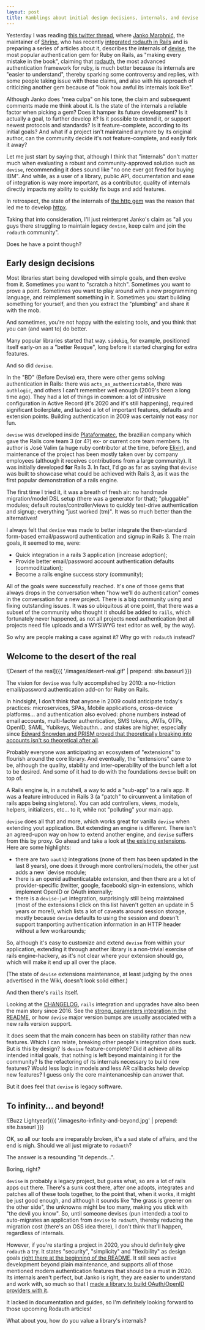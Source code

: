 ```yaml
---
layout: post
title: Ramblings about initial design decisions, internals, and devise
---
```


Yesterday I was reading [this twitter thread](https://twitter.com/jankomarohnic/status/1286640026588151808), where [Janko Marohnić](https://twitter.com/jankomarohnic), the maintainer of [Shrine](https://github.com/shrinerb/shrine), who has recently [integrated rodauth in Rails](https://github.com/janko/rodauth-rails) and is preparing a series of articles about it, describes the internals of [devise](https://github.com/heartcombo/devise), the most popular authentication gem for Ruby on Rails, as "making every mistake in the book", claiming that [rodauth](https://github.com/jeremyevans/rodauth), the most advanced authentication framework for ruby, is much better because its internals are "easier to understand", thereby sparking some controversy and replies, with some people taking issue with these claims, and also with his approach of criticizing another gem because of "look how awful its internals look like".


Although Janko does "mea culpa" on his tone, the claim and subsequent comments made me think about it. Is the state of the internals a reliable factor when picking a gem? Does it hamper its future development? Is it actually a goal, to further develop it?  Is it possible to extend it, or support newest protocols and standards? Is it feature-complete, according to its initial goals? And what if a project isn't maintained anymore by its original author, can the community decide it's not feature-complete, and easily fork it away?


Let me just start by saying that, although I think that "internals" don't matter much when evaluating a robust and community-approved solution such as `devise`, recommending it does sound like "no one ever got fired for buying IBM". And while, as a user of a library, public API, documentation and ease of integration is way more important, as a contributor, quality of internals directly impacts my ability to quickly fix bugs and add features.


In retrospect, the state of the internals of [the http gem](https://github.com/httprb/http) was the reason that led me to develop [httpx](https://gitlab.com/honeyryderchuck/httpx).


Taking that into consideration, I'll just reinterpret Janko's claim as "all you guys there struggling to maintain legacy `devise`, keep calm and join the `rodauth` community".


Does he have a point though?


## Early design decisions


Most libraries start being developed with simple goals, and then evolve from it. Sometimes you want to "scratch a hitch". Sometimes you want to prove a point. Sometimes you want to play around with a new programming language, and reimplement something in it. Sometimes you start building something for yourself, and then you extract the "plumbing" and share it with the mob.

And sometimes, you're not happy with the existing tools, and you think that you can (and want to) do better.

Many popular libraries started that way. `sidekiq`, for example, positioned itself early-on as a "better Resque", long before it started charging for extra features.

And so did `devise`.

In the "BD" (Before Devise) era, there were other gems solving authentication in Rails: there was `acts_as_authenticatable`, there was `authlogic`, and others I can't remember well enough (2009's been a long time ago). They had a lot of things in common: a lot of intrusive configuration in Active Record (it's 2020 and it's still happening), required significant boilerplate, and lacked a lot of important features, defaults and extension points. Building authentication in 2009 was certainly not easy nor fun.


`devise` was developed inside [Plataformatec](https://www.plataformatec.com/), the brazilian company which gave the Rails core team 3 (or 4?) ex- or current core team members. Its author is José Valim (a huge ruby contributor at the time, before [Elixir](https://elixir-lang.org/)), and maintenance of the project has been mostly taken over by company employees (although it receives contributions from a large community). It was initially developed **for** Rails 3. In fact, I'd go as far as saying that `devise` was built to showcase what could be achieved with Rails 3, as it was the first popular demonstration of a rails engine.


The first time I tried it, it was a breath of fresh air: no handmade migration/model DSL setup (there was a generator for that); "pluggable" modules; default routes/controller/views to quickly test-drive authentication and signup; everything "just worked (tm)". It was so much better than the alternatives!


I always felt that `devise` was made to better integrate the then-standard form-based email/password authentication and signup in Rails 3. The main goals, it seemed to me, were:

* Quick integration in a rails 3 application (increase adoption);
* Provide better email/password account authentication defaults (commoditization);
* Become a rails engine success story (community);

All of the goals were successfully reached. It's one of those gems that always drops in the conversation when "how we'll do authentication" comes in the conversation for a new project. There is a big community using and fixing outstanding issues. It was so ubiquitous at one point, that there was a subset of the community who thought it should be added to `rails`, which fortunately never happened, as not all projects need authentication (not all projects need file uploads and a WYSIWYG text editor as well, by the way).


So why are people making a case against it? Why go with `rodauth` instead?

## Welcome to the desert of the real

![Desert of the real]({{ '/images/desert-real.gif' | prepend: site.baseurl }})


The vision for `devise` was fully accomplished by 2010: a no-friction email/password authentication add-on for Ruby on Rails. 

In hindsight, I don't think that anyone in 2009 could anticipate today's practices: microservices, SPAs, Mobile applications, cross-device platforms... and authentication also evolved: phone numbers instead of email accounts, multi-factor authentication, SMS tokens, JWTs, OTPs, OpenID, SAML, Yubikeys, Webauthn... and stakes are higher, especially since [Edward Snowden and PRISM proved that theoretically breaking into accounts isn't so theoretical after all](https://en.wikipedia.org/wiki/PRISM_%28surveillance_program%29).


Probably everyone was anticipating an ecosystem of "extensions" to flourish around the core library. And eventually, the "extensions" came to be, although the quality, stability and inter-operability of the bunch left a lot to be desired. And some of it had to do with the foundations `devise` built on top of.




A Rails engine is, in a nutshell, a way to add a "sub-app" to a rails app. It was a feature introduced in Rails 3 (a "patch" to circumvent a limitation of rails apps being singletons). You can add controllers, views, models, helpers, initializers, etc... to it, while not "polluting" your main app.

`devise` does all that and more, which works great for vanilla `devise` when extending yout application. But extending an engine is different. There isn't an agreed-upon way on how to extend another engine, and `devise` suffers from this by proxy. Go ahead and take a look at [the existing extensions](https://github.com/heartcombo/devise/wiki/Extensions). Here are some highlights:

* there are two `oauth2` integrations (none of them has been updated in the last 8 years), one does it through more controllers/models, the other just adds a new `devise module;
* there is an openid authenticatable extension, and then there are a lot of provider-specific (twitter, google, facebook) sign-in extensions, which implement OpenID or OAuth internally;
* there is a `devise-jwt` integration, surprisingly still being maintained (most of the extensions I click on this list haven't gotten an update in 5 years or more!), which lists a lot of caveats around session storage, mostly because `devise` defaults to using the session and doesn't support tranporting authentication information in an HTTP header without a few workarounds;


So, although it's easy to customize and extend `devise` from within your application, extending it through another library is a non-trivial exercise of rails engine-hackery, as it's not clear where your extension should go, which will make it end up all over the place.


(The state of `devise` extensions maintenance, at least judging by the ones advertised in the Wiki, doesn't look solid either.)

And then there's `rails` itself.

Looking at the [CHANGELOG](https://github.com/heartcombo/devise/blob/master/CHANGELOG.md), `rails` integration and upgrades have also been the main story since 2016. See the [strong_parameters integration in the README](https://github.com/heartcombo/devise#strong-parameters), or how `devise` major version bumps are usually associated with a new rails version support.


 It does seem that the main concern has been on stability rather than new features. Which I can relate, breaking other people's integration does suck. But is this by design? Is `devise` feature-complete? Did it achieve all its intended initial goals, that nothing is left beyond maintaining it for the community? Is the refactoring of its internals necessary to build new features? Would less logic in models and less AR callbacks help develop new features? I guess only the core maintenanceship can answer that.


But it does feel that `devise` is legacy software. 


## To infinity... and beyond!



![Buzz Lightyear]({{ '/images/to-infinity-and-beyond.jpg' | prepend: site.baseurl }})



OK, so all our tools are irreparably broken, it's a sad state of affairs, and the end is nigh. Should we all just migrate to `rodauth`?


The answer is a resounding "it depends...".

Boring, right?


`devise` is probably a legacy project, but guess what, so are a lot of rails apps out there. There's a sunk cost there, after one adopts, integrates and patches all of these tools together, to the point that, when it works, it might be just good enough, and although it sounds like "the grass is greener on the other side", the unknowns might be too many, making you stick with "the devil you know". So, until someone devises (pun intended) a tool to auto-migrates an application from `devise` to `rodauth`, thereby reducing the migration cost (there's an OSS idea there), I don't think that'll happen, regardless of internals.


However, if you're starting a project in 2020, you should definitely give `rodauth` a try. It states "security", "simplicity" and "flexibility" as design goals [right there at the beginning of the README](https://github.com/jeremyevans/rodauth#design-goals-). It still sees active development beyond plain maintenance, and supports all of those mentioned modern authentication features that should be a must in 2020. Its internals aren't perfect, but Janko is right, they are easier to understand and work with, so much so that I [made a library to build OAuth/OpenID providers with it](https://gitlab.com/honeyryderchuck/rodauth-oauth/).


It lacked in documentation and guides, so I'm definitely looking forward to those upcoming Rodauth articles!


What about you, how do you value a library's internals?
